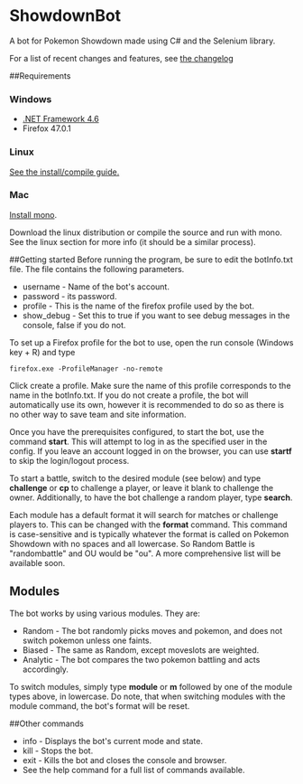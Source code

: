 # ShowdownBot
A bot for Pokemon Showdown made using C# and the Selenium library.

For a list of recent changes and features, see [the changelog](ShowdownBot/changelog.md)

##Requirements
### Windows
  * [.NET Framework 4.6](https://www.microsoft.com/en-us/download/details.aspx?id=48130)
  * Firefox 47.0.1

### Linux
[See the install/compile guide.](https://github.com/Deviach/ShowdownBot/wiki/Linux-Compilation-and-Install)
### Mac
[Install mono](http://www.mono-project.com/docs/getting-started/install/mac/).

Download the linux distribution or compile the source and run with mono. See the linux section for more info (it should be a similar process).

##Getting started
Before running the program, be sure to edit the botInfo.txt file. The file contains the following parameters.
* username - Name of the bot's account.
* password - its password.
* profile - This is the name of the firefox profile used by the bot.
* show_debug - Set this to true if you want to see debug messages in the console, false if you do not.

To set up a Firefox profile for the bot to use, open the run console (Windows key + R) and type

`firefox.exe -ProfileManager -no-remote`

Click create a profile. Make sure the name of this profile corresponds to the name in the botInfo.txt. If you do not create a profile, the bot will automatically use its own, however it is recommended to do so as there is no other way to save team and site information.

Once you have the prerequisites configured, to start the bot, use the command **start**. This will attempt to log in as the specified user in the config.
If you leave an account logged in on the browser, you can use **startf** to skip the login/logout process.

To start a battle, switch to the desired module (see below) and type **challenge** or **cp** to challenge a player, or leave it blank to challenge the owner. 
Additionally, to have the bot challenge a random player, type **search**.

Each module has a default format it will search for matches or challenge players to. This can be changed with the **format** command. This command is case-sensitive and is typically whatever the format is called on Pokemon Showdown with no spaces and all lowercase. So Random Battle is "randombattle" and OU would be "ou". A more comprehensive list will be available soon.


## Modules
The bot works by using various modules. They are:
  * Random - The bot randomly picks moves and pokemon, and does not switch pokemon unless one faints.
  * Biased - The same as Random, except moveslots are weighted.
  * Analytic - The bot compares the two pokemon battling and acts accordingly.

To switch modules, simply type **module** or **m** followed by one of the module types above, in lowercase.
Do note, that when switching modules with the module command, the bot's format will be reset. 


##Other commands
* info - Displays the bot's current mode and state.
* kill - Stops the bot.
* exit - Kills the bot and closes the console and browser.
* See the help command for a full list of commands available.
